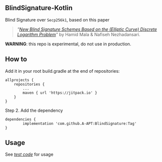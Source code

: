 ## BlindSignature-Kotlin
Blind Signature over `Secp256k1`, based on this paper
> *"[New Blind Signature Schemes Based on the (Elliptic Curve) Discrete Logarithm Problem](https://sci-hub.st/10.1109/iccke.2013.6682844)"* by Hamid Mala & Nafiseh Nezhadansari.

**WARNING**: this repo is experimental, do not use in production.

## How to
Add it in your root build.gradle at the end of repositories:

	allprojects {
		repositories {
			...
			maven { url 'https://jitpack.io' }
		}
	}
Step 2. Add the dependency

	dependencies {
	        implementation 'com.github.A-APT:BlindSignature:Tag'
	}
  
## Usage
See *[test code](https://github.com/A-APT/BlindSignature/blob/32089320ee1dc6aa45df996c7f84f8d62a184a5a/src/test/kotlin/BlindSecp256k1Test.kt)* for usage
